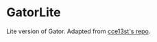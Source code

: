 # GatorLite
Lite version of Gator.
Adapted from [cce13st's repo](https://github.com/cce13st/Gator).
